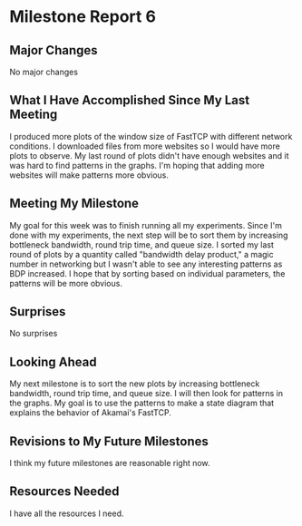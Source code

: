 # Milestone Report 6

## Major Changes
No major changes

## What I Have Accomplished Since My Last Meeting
I produced more plots of the window size of FastTCP with different network conditions. I downloaded files from more websites so I would have more plots to observe. My last round of plots didn't have enough websites and it was hard to find patterns in the graphs. I'm hoping that adding more websites will make patterns more obvious.   

## Meeting My Milestone
My goal for this week was to finish running all my experiments. Since I'm done with my experiments, the next step will be to sort them by increasing bottleneck bandwidth, round trip time, and queue size. I sorted my last round of plots by a quantity called "bandwidth delay product," a magic number in networking but I wasn't able to see any interesting patterns as BDP increased. I hope that by sorting based on individual parameters, the patterns will be more obvious.    

## Surprises
No surprises

## Looking Ahead
My next milestone is to sort the new plots by increasing bottleneck bandwidth, round trip time, and queue size. I will then look for patterns in the graphs. My goal is to use the patterns to make a state diagram that explains the behavior of Akamai's FastTCP. 

## Revisions to My Future Milestones
I think my future milestones are reasonable right now. 

## Resources Needed
I have all the resources I need. 
